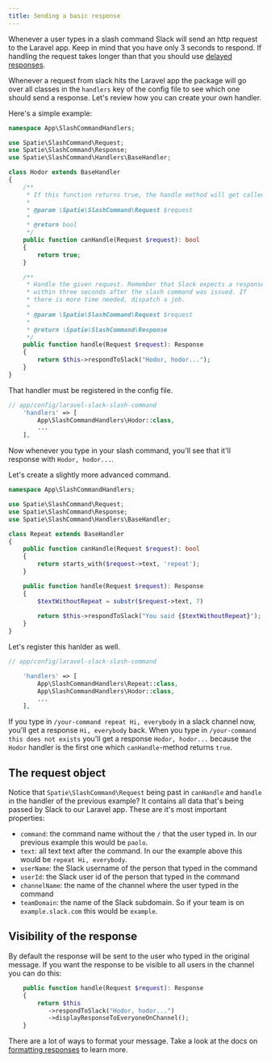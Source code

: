 ```yaml
---
title: Sending a basic response
---
```


Whenever a user types in a slash command Slack will send an http request to the Laravel app. Keep in mind that you have only 3 seconds to respond. If handling the request takes longer than that you should use [delayed responses](/laravel-slack-slash-command/v1/advanced-usage/sending-delayed-responses).

Whenever a request from slack hits the Laravel app the package will go over all classes in the `handlers` key of the config file to see which one should send a response. Let's review how you can create your own handler.

Here's a simple example:

```php
namespace App\SlashCommandHandlers;

use Spatie\SlashCommand\Request;
use Spatie\SlashCommand\Response;
use Spatie\SlashCommand\Handlers\BaseHandler;

class Hodor extends BaseHandler
{
    /**
     * If this function returns true, the handle method will get called.
     *
     * @param \Spatie\SlashCommand\Request $request
     *
     * @return bool
     */
    public function canHandle(Request $request): bool
    {
        return true;
    }

    /**
     * Handle the given request. Remember that Slack expects a response
     * within three seconds after the slash command was issued. If
     * there is more time needed, dispatch a job.
     * 
     * @param \Spatie\SlashCommand\Request $request
     * 
     * @return \Spatie\SlashCommand\Response
     */
    public function handle(Request $request): Response
    {
        return $this->respondToSlack("Hodor, hodor...");
    }
}
```

That handler must be registered in the config file.

```php
// app/config/laravel-slack-slash-command
    'handlers' => [
        App\SlashCommandHandlers\Hodor::class,
        ...
    ], 
```

Now whenever you type in your slash command, you'll see that it'll response with `Hodor, hodor...`.

Let's create a slightly more advanced command.

```php
namespace App\SlashCommandHandlers;

use Spatie\SlashCommand\Request;
use Spatie\SlashCommand\Response;
use Spatie\SlashCommand\Handlers\BaseHandler;

class Repeat extends BaseHandler
{
    public function canHandle(Request $request): bool
    {
        return starts_with($request->text, 'repeat');
    }

    public function handle(Request $request): Response
    {   
        $textWithoutRepeat = substr($request->text, 7)
        
        return $this->respondToSlack("You said {$textWithoutRepeat}");
    }
}
```

Let's register this hanlder as well.

```php
// app/config/laravel-slack-slash-command

    'handlers' => [
        App\SlashCommandHandlers\Repeat::class,
        App\SlashCommandHandlers\Hodor::class,
        ...
    ],    
```

If you type in `/your-command repeat Hi, everybody` in a slack channel now, you'll get a response `Hi, everybody` back. When you type in `/your-command this does not exists` you'll get a response `Hodor, hodor...` because the `Hodor` handler is the first one which `canHandle`-method returns `true`.

## The request object

Notice that `Spatie\SlashCommand\Request` being past in `canHandle` and `handle` in the handler of the previous example? It contains all data that's being passed by Slack to our Laravel app. These are it's most important properties:

- `command`: the command name without the `/` that the user typed in. In our previous example this would be `paolo`.
- `text`: all text text after the command. In our the example above this would be `repeat Hi, everybody`.
- `userName`: the Slack username of the person that typed in the command
- `userId`: the Slack user id of the person that typed in the command
- `channelName`: the name of the channel where the user typed in the command
- `teamDomain`: the name of the Slack subdomain. So if your team is on `example.slack.com` this would be `example`.

## Visibility of the response

By default the response will be sent to the user who typed in the original message. If you want the response to be visible to all users in the channel you can do this:

```php
    public function handle(Request $request): Response
    {
        return $this
           ->respondToSlack("Hodor, hodor...")
           ->displayResponseToEveryoneOnChannel();
    }
```

There are a lot of ways to format your message. Take a look at the docs on [formatting responses](https://docs.spatie.be/laravel-slack-slash-command/v1/usage/making-your-response-look-good) to learn more.
